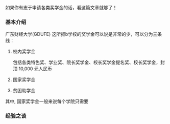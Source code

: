 如果你有志于申请各类奖学金的话，看这篇文章就够了！

### 基本介绍

广东财经大学(GDUFE) 这所抠b学校的奖学金可以说是非常的少，可以分为三条线：

1. 校内奖学金

   包括各类特色奖、学业奖、院长奖学金、校长奖学金提名奖、校长奖学金，封顶 10,000 元人民币

2. 国家奖学金

3. 贫困助学金

其中, 国家奖学金一般来说每个学院只需要

### 经验之谈